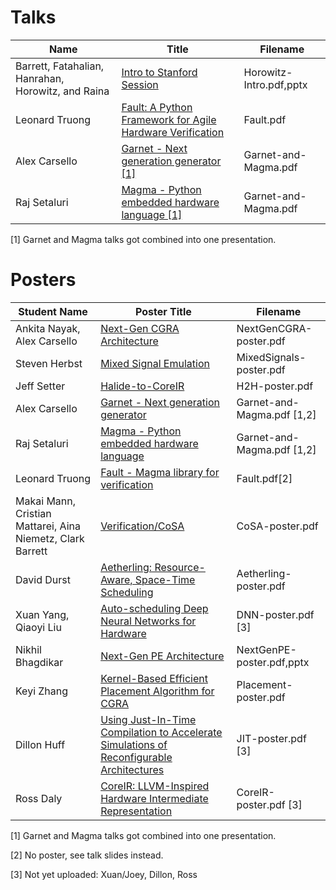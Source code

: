 # Talks
| Name           | Title	             | Filename     |
| ------------   | ------------              | ------------ |
| Barrett, Fatahalian, Hanrahan, Horowitz, and Raina  | [Intro to Stanford Session](Horowitz-Intro.pdf) | Horowitz-Intro.pdf,pptx |
| Leonard Truong | [Fault: A Python Framework for Agile Hardware Verification](Fault.pdf) | Fault.pdf |
| Alex Carsello  | [Garnet - Next generation generator [1]](Garnet-and-Magma.pdf)        | Garnet-and-Magma.pdf |
| Raj Setaluri   | [Magma - Python embedded hardware language&nbsp;[1]](Garnet-and-Magma.pdf) | Garnet-and-Magma.pdf |

[1] Garnet and Magma talks got combined into one presentation.



# Posters
| Student Name                  | Poster Title	| Filename     |
| ------------                  | ------------   | ------------ |
| Ankita Nayak, Alex Carsello	| [Next-Gen CGRA Architecture](NextGenCGRA-poster.pdf)            | NextGenCGRA-poster.pdf  |
| Steven Herbst                 | [Mixed Signal Emulation](MixedSignals-poster.pdf)                | MixedSignals-poster.pdf |
| Jeff Setter	                | [Halide-to-CoreIR](H2H-poster.pdf)                      | H2H-poster.pdf          |
| Alex Carsello                 | [Garnet - Next generation generator](Garnet-and-Magma.pdf)        | Garnet-and-Magma.pdf [1,2] |
| Raj Setaluri                  | [Magma - Python embedded hardware language](Garnet-and-Magma.pdf) | Garnet-and-Magma.pdf [1,2] |
| Leonard Truong                | [Fault - Magma library for verification](Fault.pdf)    | Fault.pdf[2] |
| Makai Mann, Cristian Mattarei, Aina Niemetz, Clark Barrett| [Verification/CoSA](CoSA-poster.pdf)          | CoSA-poster.pdf |
| David Durst                   | [Aetherling: Resource-Aware, Space-Time Scheduling](Aetherling-poster.pdf)      | Aetherling-poster.pdf |
| Xuan Yang, Qiaoyi Liu         | [Auto-scheduling Deep Neural Networks for Hardware](DNN-poster.pdf)      | DNN-poster.pdf [3] |
| Nikhil Bhagdikar              | [Next-Gen PE Architecture](NextGenPE-poster.pdf) | NextGenPE-poster.pdf,pptx |
| Keyi Zhang                    | [Kernel-Based Efficient Placement Algorithm for CGRA](Placement-poster.pdf)    | Placement-poster.pdf |
| Dillon Huff	                | [Using Just-In-Time Compilation to Accelerate Simulations of Reconfigurable Architectures](JIT-poster.pdf) | JIT-poster.pdf [3] |
| Ross Daly	                | [CoreIR: LLVM-Inspired Hardware Intermediate Representation](CoreIR-poster.pdf) | CoreIR-poster.pdf [3] |

[1] Garnet and Magma talks got combined into one presentation.

[2] No poster, see talk slides instead.

[3] Not yet uploaded: Xuan/Joey, Dillon, Ross


